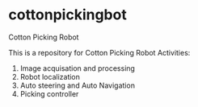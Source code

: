 # cottonpickingbot
Cotton Picking Robot


This is a repository for Cotton Picking Robot
Activities:

1. Image acquisation and processing
2. Robot localization
3. Auto steering and Auto Navigation
4. Picking controller 
